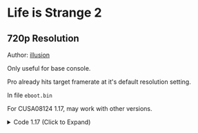 # Life is Strange 2

## 720p Resolution

Author: [illusion](https://github.com/illusion0001)

Only useful for base console.

Pro already hits target framerate at it's default resolution setting.

In file `eboot.bin`

For CUSA08124 1.17, may work with other versions.

<details>
<summary>Code 1.17 (Click to Expand)</summary>

```
# you aren't dreaming. compiller did generate the same code.

41 83 FC 01 C5 FA 10 18 7F 13

C7 00 81 55 85 42 C5 FA 10 18
```

</details>
